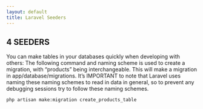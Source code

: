 ```yaml
---
layout: default
title: Laravel Seeders
---
```


<h2>4 SEEDERS</h2>
You can make tables in your databases quickly when developing with others:
The following command and naming scheme is used to create a migration, with “products” being interchangeable. This will make a migration in app/database/migrations. It’s IMPORTANT to note that Laravel uses naming these naming schemes to read in data in general, so to prevent any debugging sessions try to follow these naming schemes.
<div class="codesnippet-wrapper">
  <div class="line-numbers">
</div>
<pre class="codesnippet"><code>php artisan make:migration create_products_table</code></pre></div>
